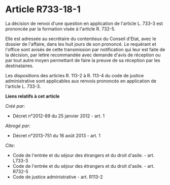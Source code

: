 # Article R733-18-1

La décision de renvoi d'une question en application de l'article L. 733-3 est prononcée par la formation visée à l'article R.
732-5. 

Elle est adressée au secrétaire du contentieux du Conseil d'Etat, avec le dossier de l'affaire, dans les huit jours de son
prononcé. Le requérant et l'office sont avisés de cette transmission par notification qui leur est faite de la décision, par
lettre recommandée avec demande d'avis de réception ou par tout autre moyen permettant de faire la preuve de sa réception par
les destinataires. 

Les dispositions des articles R. 113-2 à R. 113-4 du code de justice administrative sont applicables aux renvois prononcés en
application de l'article L. 733-3.

**Liens relatifs à cet article**

_Créé par_:

  - Décret n°2012-89 du 25 janvier 2012 - art. 1

_Abrogé par_:

  - Décret n°2013-751 du 16 août 2013 - art. 1

_Cite_:

  - Code de l'entrée et du séjour des étrangers et du droit d'asile. - art. L733-3
  - Code de l'entrée et du séjour des étrangers et du droit d'asile. - art. R732-5
  - Code de justice administrative - art. R113-2

